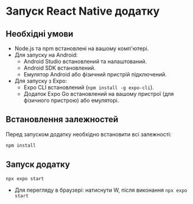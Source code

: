 # Запуск React Native додатку

## Необхідні умови

* Node.js та npm встановлені на вашому комп'ютері.
* Для запуску на Android:
    * Android Studio встановлений та налаштований.
    * Android SDK встановлений.
    * Емулятор Android або фізичний пристрій підключений.
* Для запуску з Expo:
    * Expo CLI встановлений (`npm install -g expo-cli`).
    * Додаток Expo Go встановлений на вашому пристрої (для фізичного пристрою) або емуляторі.

## Встановлення залежностей

Перед запуском додатку необхідно встановити всі залежності:

```bash
npm install
```

## Запуск додатку
```bash
npx expo start
```

* Для перегляду в браузері: натиснути W, після виконання `npx expo start`